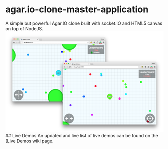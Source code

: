 # agar.io-clone-master-application
A simple but powerful Agar.IO clone built with socket.IO and HTML5 canvas on top of NodeJS.  ![Image](screenshot.png)  ## Live Demos An updated and live list of live demos can be found on the [Live Demos wiki page.
